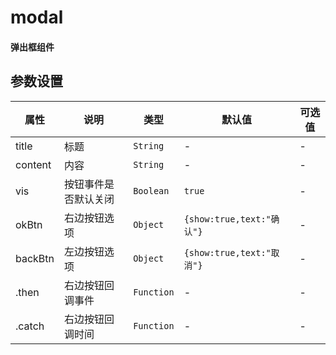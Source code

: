 # modal

#### 弹出框组件

<template>
    <coding
        :code="code1"
        title="基本"
        content="不带回调"
    >
        <y-button type="primary" @click.native="test1">一个基本的弹出框</y-button>
    </coding>
    <coding
        :code="code2"
        title="带回调"
        content="$modal返回的是一个promises，可以用then,catch来设置回调"
    >
        <y-button type="primary" @click.native="test2">带有回调的弹出框</y-button>
    </coding>
    <coding
        :code="code3"
        title="按钮"
        content="设置按钮文本和是否显示"
    >
        <y-button type="primary" @click.native="test3">我的确认取消跟别人的不一样</y-button>
    </coding>
    <coding
        :code="code3"
        title="提示"
        content="假如你只需要提示客户信息，那么这样会很好"
    >
        <y-button type="primary" @click.native="test4">一条信息</y-button>
    </coding>
</template>

<script>
export default {
    data(){
        return {
            code1:
`
this.$modal({
    "title":"我是一个弹出框",
    "content":"hello world!",
})
`,
            code2:
`
this.$modal({
    "title":"我是一个弹出框",
    "content":"我是一个带有回调函数的弹出框",
}).then((value)=>{
    this.$notify("我是确认的回调函数")
}).catch((value)=>{
    this.$notify("我是取消的回调函数")
})
`,
            code3:
`
this.$modal({
    "title":"我是一个弹出框",
    "content":"我是一个带有回调函数的弹出框",
    "okBtn":{
        "show": true,
        "text": "yes"
    },
    "backBtn": {
        "show": true,
        "text": "no"
    }
})
`,
            code4:
`
this.$modal("不要在上班的时候直播！")
`
        }
    },
    methods:{
        test1(){
            this.$modal({
                "title":"我是一个弹出框",
                "content":"hello world!",
            })
        },
        test2(){
            this.$modal({
                "title":"我是一个弹出框",
                "content":"我是一个带有回调函数的弹出框",
            }).then((value)=>{
                this.$notify("我是确认的回调函数")
            }).catch((value)=>{
                this.$notify.warning("我是取消的回调函数")
            })
        },
        test3(){
            this.$modal({
                "title":"我是一个弹出框",
                "content":"我是一个带有回调函数的弹出框",
                "okBtn":{
                    "show": true,
                    "text": "yes"
                },
                "backBtn": {
                    "show": true,
                    "text": "no"
                }
            })
        },
        test4(){
            this.$modal("不要在上班的时候直播！")
            .then(()=>{
                this.$notify("我偏不！")
            })
        }

    }
}
</script>

## 参数设置


|   属性  |         说明         |    类型    |          默认值           | 可选值 |
| ------- | -------------------- | ---------- | ------------------------- | ------ |
| title   | 标题                 | `String`   | -                         | -      |
| content | 内容                 | `String`   | -                         | -      |
| vis     | 按钮事件是否默认关闭 | `Boolean`  | `true`                    | -      |
| okBtn   | 右边按钮选项         | `Object`   | `{show:true,text:"确认"}` | -      |
| backBtn | 左边按钮选项         | `Object`   | `{show:true,text:"取消"}` | -      |
| .then   | 右边按钮回调事件     | `Function` | -                         | -      |
| .catch  | 右边按钮回调时间     | `Function` | -                         | -      |
